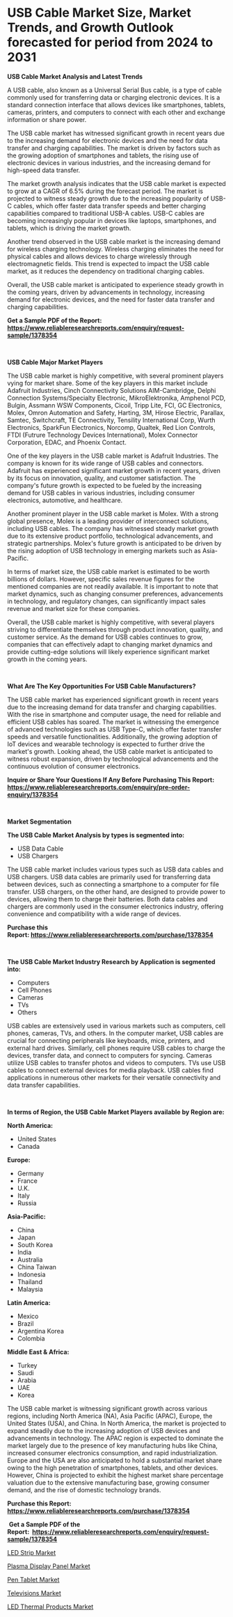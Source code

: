 <p><h1>USB Cable Market Size, Market Trends, and Growth Outlook forecasted for period from 2024 to 2031</h1></p><p><strong>USB Cable Market Analysis and Latest Trends</strong></p>
<p><p>A USB cable, also known as a Universal Serial Bus cable, is a type of cable commonly used for transferring data or charging electronic devices. It is a standard connection interface that allows devices like smartphones, tablets, cameras, printers, and computers to connect with each other and exchange information or share power.</p><p>The USB cable market has witnessed significant growth in recent years due to the increasing demand for electronic devices and the need for data transfer and charging capabilities. The market is driven by factors such as the growing adoption of smartphones and tablets, the rising use of electronic devices in various industries, and the increasing demand for high-speed data transfer.</p><p>The market growth analysis indicates that the USB cable market is expected to grow at a CAGR of 6.5% during the forecast period. The market is projected to witness steady growth due to the increasing popularity of USB-C cables, which offer faster data transfer speeds and better charging capabilities compared to traditional USB-A cables. USB-C cables are becoming increasingly popular in devices like laptops, smartphones, and tablets, which is driving the market growth.</p><p>Another trend observed in the USB cable market is the increasing demand for wireless charging technology. Wireless charging eliminates the need for physical cables and allows devices to charge wirelessly through electromagnetic fields. This trend is expected to impact the USB cable market, as it reduces the dependency on traditional charging cables.</p><p>Overall, the USB cable market is anticipated to experience steady growth in the coming years, driven by advancements in technology, increasing demand for electronic devices, and the need for faster data transfer and charging capabilities.</p></p>
<p><strong>Get a Sample PDF of the Report:&nbsp; <a href="https://www.reliableresearchreports.com/enquiry/request-sample/1378354">https://www.reliableresearchreports.com/enquiry/request-sample/1378354</a></strong></p>
<p>&nbsp;</p>
<p><strong>USB Cable Major Market Players</strong></p>
<p><p>The USB cable market is highly competitive, with several prominent players vying for market share. Some of the key players in this market include Adafruit Industries, Cinch Connectivity Solutions AIM-Cambridge, Delphi Connection Systems/Specialty Electronic, MikroElektronika, Amphenol PCD, Bulgin, Assmann WSW Components, Cicoil, Tripp Lite, FCI, GC Electronics, Molex, Omron Automation and Safety, Harting, 3M, Hirose Electric, Parallax, Samtec, Switchcraft, TE Connectivity, Tensility International Corp, Wurth Electronics, SparkFun Electronics, Norcomp, Qualtek, Red Lion Controls, FTDI (Futrure Technology Devices International), Molex Connector Corporation, EDAC, and Phoenix Contact.</p><p>One of the key players in the USB cable market is Adafruit Industries. The company is known for its wide range of USB cables and connectors. Adafruit has experienced significant market growth in recent years, driven by its focus on innovation, quality, and customer satisfaction. The company's future growth is expected to be fueled by the increasing demand for USB cables in various industries, including consumer electronics, automotive, and healthcare.</p><p>Another prominent player in the USB cable market is Molex. With a strong global presence, Molex is a leading provider of interconnect solutions, including USB cables. The company has witnessed steady market growth due to its extensive product portfolio, technological advancements, and strategic partnerships. Molex's future growth is anticipated to be driven by the rising adoption of USB technology in emerging markets such as Asia-Pacific.</p><p>In terms of market size, the USB cable market is estimated to be worth billions of dollars. However, specific sales revenue figures for the mentioned companies are not readily available. It is important to note that market dynamics, such as changing consumer preferences, advancements in technology, and regulatory changes, can significantly impact sales revenue and market size for these companies.</p><p>Overall, the USB cable market is highly competitive, with several players striving to differentiate themselves through product innovation, quality, and customer service. As the demand for USB cables continues to grow, companies that can effectively adapt to changing market dynamics and provide cutting-edge solutions will likely experience significant market growth in the coming years.</p></p>
<p>&nbsp;</p>
<p><strong>What Are The Key Opportunities For USB Cable Manufacturers?</strong></p>
<p><p>The USB cable market has experienced significant growth in recent years due to the increasing demand for data transfer and charging capabilities. With the rise in smartphone and computer usage, the need for reliable and efficient USB cables has soared. The market is witnessing the emergence of advanced technologies such as USB Type-C, which offer faster transfer speeds and versatile functionalities. Additionally, the growing adoption of IoT devices and wearable technology is expected to further drive the market's growth. Looking ahead, the USB cable market is anticipated to witness robust expansion, driven by technological advancements and the continuous evolution of consumer electronics.</p></p>
<p><strong>Inquire or Share Your Questions If Any Before Purchasing This Report: <a href="https://www.reliableresearchreports.com/enquiry/pre-order-enquiry/1378354">https://www.reliableresearchreports.com/enquiry/pre-order-enquiry/1378354</a></strong></p>
<p>&nbsp;</p>
<p><strong>Market Segmentation</strong></p>
<p><strong>The USB Cable Market Analysis by types is segmented into:</strong></p>
<p><ul><li>USB Data Cable</li><li>USB Chargers</li></ul></p>
<p><p>The USB cable market includes various types such as USB data cables and USB chargers. USB data cables are primarily used for transferring data between devices, such as connecting a smartphone to a computer for file transfer. USB chargers, on the other hand, are designed to provide power to devices, allowing them to charge their batteries. Both data cables and chargers are commonly used in the consumer electronics industry, offering convenience and compatibility with a wide range of devices.</p></p>
<p><strong>Purchase this Report:&nbsp;<a href="https://www.reliableresearchreports.com/purchase/1378354">https://www.reliableresearchreports.com/purchase/1378354</a></strong></p>
<p>&nbsp;</p>
<p><strong>The USB Cable Market Industry Research by Application is segmented into:</strong></p>
<p><ul><li>Computers</li><li>Cell Phones</li><li>Cameras</li><li>TVs</li><li>Others</li></ul></p>
<p><p>USB cables are extensively used in various markets such as computers, cell phones, cameras, TVs, and others. In the computer market, USB cables are crucial for connecting peripherals like keyboards, mice, printers, and external hard drives. Similarly, cell phones require USB cables to charge the devices, transfer data, and connect to computers for syncing. Cameras utilize USB cables to transfer photos and videos to computers. TVs use USB cables to connect external devices for media playback. USB cables find applications in numerous other markets for their versatile connectivity and data transfer capabilities.</p></p>
<p>&nbsp;</p>
<p><strong>In terms of Region, the USB Cable Market Players available by Region are:</strong></p>
<p>
    <p> <strong> North America: </strong>
        <ul>
            <li>United States</li>
            <li>Canada</li>
        </ul>
        </p> 
    <p> <strong> Europe: </strong>
        <ul>
            <li>Germany</li>
            <li>France</li>
            <li>U.K.</li>
            <li>Italy</li>
            <li>Russia</li>
        </ul>
        </p> 
    <p> <strong> Asia-Pacific: </strong>
        <ul>
            <li>China</li>
            <li>Japan</li>
            <li>South Korea</li>
            <li>India</li>
            <li>Australia</li>
            <li>China Taiwan</li>
            <li>Indonesia</li>
            <li>Thailand</li>
            <li>Malaysia</li>
        </ul>
        </p> 
    <p> <strong> Latin America: </strong>
        <ul>
            <li>Mexico</li>
            <li>Brazil</li>
            <li>Argentina Korea</li>
            <li>Colombia</li>
        </ul>
        </p> 
    <p> <strong> Middle East & Africa: </strong>
        <ul>
            <li>Turkey</li>
            <li>Saudi</li>
            <li>Arabia</li>
            <li>UAE</li>
            <li>Korea</li>
        </ul>
    </p>
    </p>
<p><p>The USB cable market is witnessing significant growth across various regions, including North America (NA), Asia Pacific (APAC), Europe, the United States (USA), and China. In North America, the market is projected to expand steadily due to the increasing adoption of USB devices and advancements in technology. The APAC region is expected to dominate the market largely due to the presence of key manufacturing hubs like China, increased consumer electronics consumption, and rapid industrialization. Europe and the USA are also anticipated to hold a substantial market share owing to the high penetration of smartphones, tablets, and other devices. However, China is projected to exhibit the highest market share percentage valuation due to the extensive manufacturing base, growing consumer demand, and the rise of domestic technology brands.</p></p>
<p><strong>Purchase this Report: <a href="https://www.reliableresearchreports.com/purchase/1378354">https://www.reliableresearchreports.com/purchase/1378354</a></strong></p>
<p>&nbsp;<strong>Get a Sample PDF of the Report:&nbsp;&nbsp;<a href="https://www.reliableresearchreports.com/enquiry/request-sample/1378354">https://www.reliableresearchreports.com/enquiry/request-sample/1378354</a></strong></p>
<p><strong></strong></p>
<p><p><a href="https://github.com/changoleonlaverguenzanoexiste/Market-Research-Report-List-1/blob/main/led-strip-market.md">LED Strip Market</a></p><p><a href="https://github.com/nicoletavirag/Market-Research-Report-List-1/blob/main/plasma-display-panel-market.md">Plasma Display Panel Market</a></p><p><a href="https://github.com/zeberleansnyderallisonwjfli/Market-Research-Report-List-1/blob/main/pen-tablet-market.md">Pen Tablet Market</a></p><p><a href="https://github.com/arionmp/Market-Research-Report-List-1/blob/main/televisions-market.md">Televisions Market</a></p><p><a href="https://github.com/wwwkeltoum/Market-Research-Report-List-1/blob/main/led-thermal-products-market.md">LED Thermal Products Market</a></p></p>
